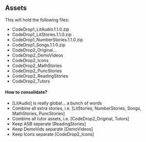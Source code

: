 ## Assets

This will hold the following files:

* CodeDrop1_LitAudio.1.1.0.zip
* CodeDrop1_LitStories.1.1.0.zip
* CodeDrop1_NumberStories.1.1.0.zip
* CodeDrop1_Songs.1.1.0.zip
* CodeDrop2_Original...
* CodeDrop2_DemoVideos
* CodeDrop2_Icons
* CodeDrop2_MathStories
* CodeDrop2_PuncStories
* CodeDrop2_ReadingStories
* CodeDrop2_Tutors


#### How to consolidate?

* [LitAudio] is really global... a bunch of words
* Combine all extra stories, i.e. [LitStories, NumberStories, Songs, MathStories, PuncStories]
* Combine all tutor assets, i.e. [CodeDrop2_Original, Tutors]
* Keep ASB seperate [ReadingStories]
* Keep DemoVids separate [DemoVideos]
* Keep Icons separate [CodeDrop2_Icons]
